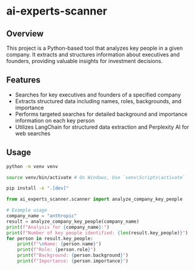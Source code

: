 # ai-experts-scanner
## Overview

This project is a Python-based tool that analyzes key people in a given company. It extracts and structures information about executives and founders, providing valuable insights for investment decisions.

## Features

- Searches for key executives and founders of a specified company
- Extracts structured data including names, roles, backgrounds, and importance
- Performs targeted searches for detailed background and importance information on each key person
- Utilizes LangChain for structured data extraction and Perplexity AI for web searches

## Usage
```bash
python -m venv venv
```
```bash
source venv/bin/activate # On Windows, Use `venv\Scripts\activate`
```
```bash
pip install -e ".[dev]"
```
```python
from ai_experts_scanner.scanner import analyze_company_key_people

# Example usage
company_name = "anthropic"
result = analyze_company_key_people(company_name)
print(f"Analysis for {company_name}:")
print(f"Number of key people identified: {len(result.key_people)}")
for person in result.key_people:
    print(f"\nName: {person.name}")
    print(f"Role: {person.role}")
    print(f"Background: {person.background}")
    print(f"Importance: {person.importance}")
```
